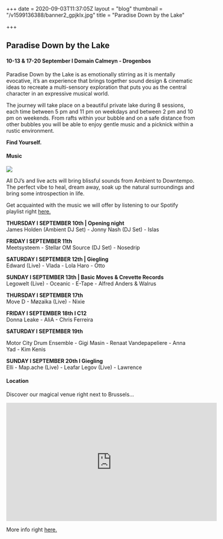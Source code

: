 +++
date = 2020-09-03T11:37:05Z
layout = "blog"
thumbnail = "/v1599136388/banner2_gpjklx.jpg"
title = "Paradise Down by the Lake"

+++
## **Paradise Down by the Lake**

#### 10-13 & 17-20 September l Domain Calmeyn - Drogenbos

Paradise Down by the Lake is as emotionally stirring as it is mentally evocative, it’s an experience that brings together sound design & cinematic ideas to recreate a multi-sensory exploration that puts you as the central character in an expressive musical world.

The journey will take place on a beautiful private lake during 8 sessions, each time between 5 pm and 11 pm on weekdays and between 2 pm and 10 pm on weekends. From rafts within your bubble and on a safe distance from other bubbles you will be able to enjoy gentle music and a picknick within a rustic environment.

**Find Yourself.**

#### Music

![](https://res.cloudinary.com/dxswtxauo/image/upload/w_1000/f_auto/v1599133180/bannerlineup_pxhpnb.jpg)

All DJ’s and live acts will bring blissful sounds from Ambient to Downtempo. The perfect vibe to heal, dream away, soak up the natural surroundings and bring some introspection in life.

Get acquainted with the music we will offer by listening to our Spotify playlist right [here.](https://spoti.fi/3gJ8M0L)

**THURSDAY l SEPTEMBER 10th | Opening night**  
James Holden (Ambient DJ Set) - Jonny Nash (DJ Set) - Islas

**FRIDAY l SEPTEMBER 11th**  
Meetsysteem - Stellar OM Source (DJ Set) - Nosedrip

**SATURDAY l SEPTEMBER 12th | Giegling**  
Edward (Live) - Vlada - Lola Haro - Otto

**SUNDAY l SEPTEMBER 13th | Basic Moves & Crevette Records**  
Legowelt (Live) - Oceanic - E-Tape - Alfred Anders & Walrus

**THURSDAY l SEPTEMBER 17th**  
Move D - Møzaika (Live) - Nixie

**FRIDAY l SEPTEMBER 18th l C12**  
Donna Leake - AliA - Chris Ferreira

**SATURDAY l SEPTEMBER 19th**

Motor City Drum Ensemble - Gigi Masin - Renaat Vandepapeliere - Anna Yad - Kim Kenis

**SUNDAY l SEPTEMBER 20th l Giegling**  
Elli - Map.ache (Live) - Leafar Legov (Live) - Lawrence

#### Location

Discover our magical venue right next to Brussels...

<iframe width="560" height="315" src="https://www.youtube.com/embed/LGBTekdgAVE" frameborder="0" allow="accelerometer; autoplay; encrypted-media; gyroscope; picture-in-picture" allowfullscreen></iframe>

More info right [here.](www.paradisedownbythelake.be)